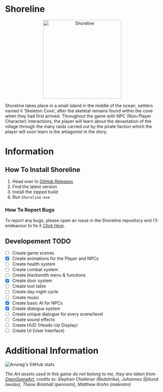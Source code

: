 # Shoreline
<p align="center">
      <img width="256" src="https://i.imgur.com/ObzHSAc.png" alt="Shoreline">
</p>


Shoreline takes place in a small island in the middle of the ocean, settlers named it ‘Skeleton Cove’, after the skeletal remains found within the cove when they had first arrived. Throughout the game with NPC (Non-Player Character) interactions, the player will learn about the devastation of the village through the many raids carried out by the pirate faction which the player will soon learn is the antagonist in the story.

# Information
## How To Install Shoreline
1. Head over to [GitHub Releases](https://github.com/479626/Shoreline/releases)
2. Find the latest version
3. Install the zipped build
4. Run `Shoreline.exe`

### How To Report Bugs
To report any bugs, please open an issue in the Shoreline repository and I'll endeavour to fix it _[Click Here](https://github.com/479626/Shoreline/issues)_.

## Developement TODO
- [ ] Create game scenes
- [x] Create animations for the Player and NPCs
- [ ] Create health system
- [ ] Create combat system
- [ ] Create blacksmith menu & functions
- [x] Create door system
- [ ] Create loot table
- [ ] Create day-night cycle
- [ ] Create music
- [x] Create basic AI for NPCs
- [x] Create dialogue system
- [ ] Create unique dialogue for every scene/level
- [ ] Create sound effects
- [ ] Create HUD (Heads-Up Display)
- [ ] Create UI (User Interface)

# Additional Information
![Anurag's GitHub stats](https://github-readme-stats.vercel.app/api?username=479626&count_private=true&hide=prs,contribs&theme=tokyonight)

_The Art assets used in this game do not belong to me, they are taken from [OpenGameArt](https://opengameart.org), credits to: Stephen Challener (Redshrike), Johannes Sjölund (wulax), Thane Brimhall (pennomi), Matthew Krohn (makrohn)_
